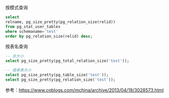按模式查询

``` sql
select 
relname, pg_size_pretty(pg_relation_size(relid)) 
from pg_stat_user_tables 
where schemaname='test' 
order by pg_relation_size(relid) desc;
```

按表名查询

```sql
-- 总大小
select pg_size_pretty(pg_total_relation_size('test'));

-- 或单表大小
select pg_size_pretty(pg_table_size('test'));
select pg_size_pretty(pg_relation_size('test'));
```

参考：https://www.cnblogs.com/mchina/archive/2013/04/19/3028573.html